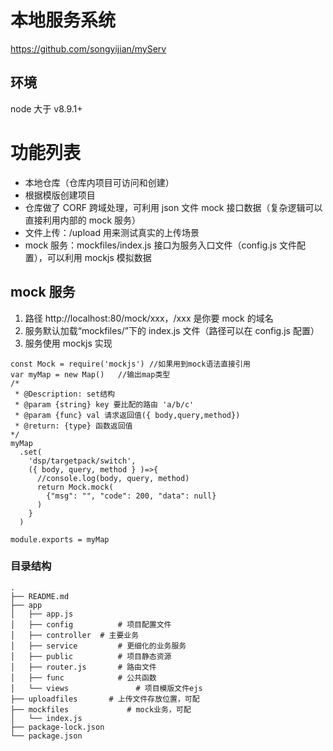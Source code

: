 # 本地服务系统

https://github.com/songyijian/myServ

## 环境

node 大于 v8.9.1+

# 功能列表

- 本地仓库（仓库内项目可访问和创建）
- 根据模版创建项目
- 仓库做了 CORF 跨域处理，可利用 json 文件 mock 接口数据（复杂逻辑可以直接利用内部的 mock 服务）
- 文件上传：/upload 用来测试真实的上传场景
- mock 服务：mockfiles/index.js 接口为服务入口文件（config.js 文件配置），可以利用 mockjs 模拟数据

## mock 服务

1. 路径 http://localhost:80/mock/xxx，/xxx 是你要 mock 的域名
2. 服务默认加载“mockfiles/”下的 index.js 文件（路径可以在 config.js 配置）
3. 服务使用 mockjs 实现

```
const Mock = require('mockjs') //如果用到mock语法直接引用
var myMap = new Map()	//输出map类型
/*
 * @Description: set结构
 * @param {string} key 要比配的路由 'a/b/c'
 * @param {func} val 请求返回值({ body,query,method})
 * @return: {type} 函数返回值
*/
myMap
  .set(
    'dsp/targetpack/switch',
    ({ body, query, method } )=>{
      //console.log(body, query, method)
      return Mock.mock(
        {"msg": "", "code": 200, "data": null}
      )
    }
  )

module.exports = myMap
```

### 目录结构

```
.
├── README.md
├── app
│   ├── app.js
│   ├── config  		# 项目配置文件
│   ├── controller 	# 主要业务
│   ├── service			# 更细化的业务服务
│   ├── public			# 项目静态资源
│   ├── router.js		# 路由文件
│   ├── func    		# 公共函数
│   └── views				# 项目模版文件ejs
├── uploadfiles		  # 上传文件存放位置，可配
├── mockfiles			  # mock业务，可配
│   └── index.js
├── package-lock.json
└── package.json
```

<!-- 老版本演示视频: [youku 地址] (http://v.youku.com/v_show/id_XMjg3NDU4NzQ1Mg==.html?spm=a2hzp.8244740.userfeed.5!3~5~5~5!2~A) -->

